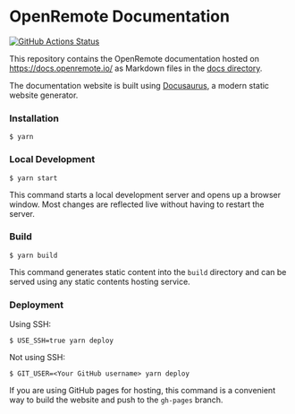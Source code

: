 # OpenRemote Documentation

[![GitHub Actions Status](https://github.com/openremote/documentation/actions/workflows/ci_cd.yml/badge.svg?branch=main)](https://github.com/openremote/documentation/actions/workflows/ci_cd.yml)

This repository contains the OpenRemote documentation hosted on https://docs.openremote.io/ as Markdown files in the [docs directory](docs).

The documentation website is built using [Docusaurus](https://docusaurus.io/), a modern static website generator.

### Installation

```
$ yarn
```

### Local Development

```
$ yarn start
```

This command starts a local development server and opens up a browser window. Most changes are reflected live without having to restart the server.

### Build

```
$ yarn build
```

This command generates static content into the `build` directory and can be served using any static contents hosting service.

### Deployment

Using SSH:

```
$ USE_SSH=true yarn deploy
```

Not using SSH:

```
$ GIT_USER=<Your GitHub username> yarn deploy
```

If you are using GitHub pages for hosting, this command is a convenient way to build the website and push to the `gh-pages` branch.
